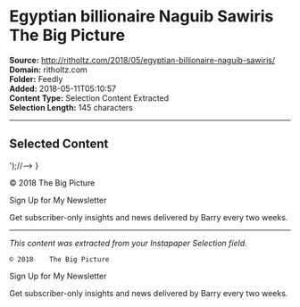 # Egyptian billionaire Naguib Sawiris The Big Picture

**Source:** http://ritholtz.com/2018/05/egyptian-billionaire-naguib-sawiris/  
**Domain:** ritholtz.com  
**Folder:** Feedly  
**Added:** 2018-05-11T05:10:57  
**Content Type:** Selection Content Extracted  
**Selection Length:** 145 characters  


---

## Selected Content

');//-->
}

© 2018 The Big Picture

Sign Up for My Newsletter

Get subscriber-only insights and news delivered by Barry every two weeks.

---

*This content was extracted from your Instapaper Selection field.*

    © 2018    The Big Picture

Sign Up for My Newsletter

Get subscriber-only insights and news delivered by Barry every two weeks.
